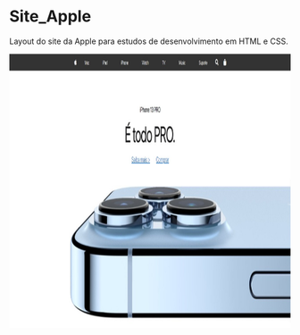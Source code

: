 # Site_Apple
Layout do site da Apple para estudos de desenvolvimento em HTML e CSS.

<img align="center" alt="site_apple" height="491" width="1280" src="https://github.com/juniatech/Site_Apple/blob/main/img_site_apple.jpeg" />
